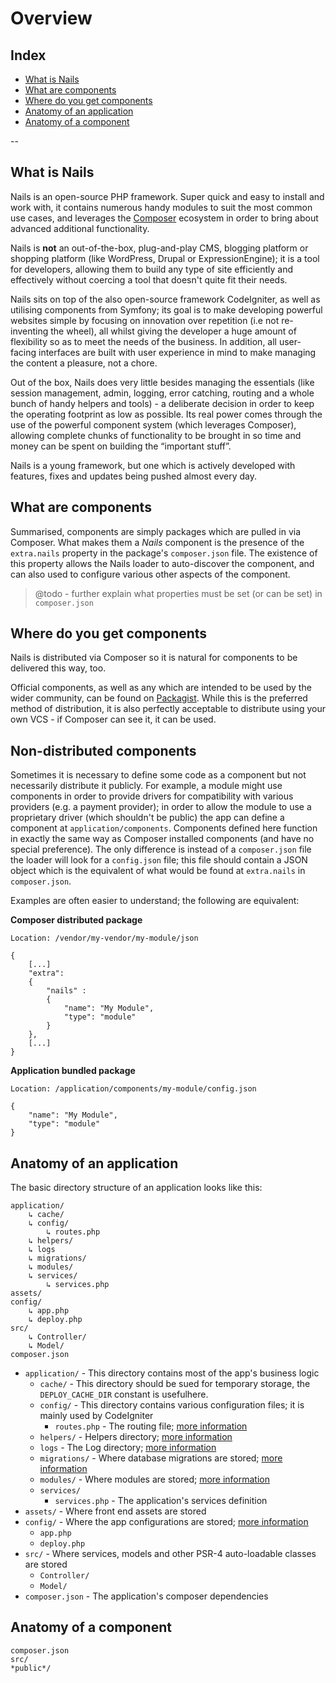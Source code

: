 # Overview

## Index

- [What is Nails](#what-is-nails)
- [What are components](#what-are-components)
- [Where do you get components](#where-do-you-get-components)
- [Anatomy of an application](#anatomy-of-an-application)
- [Anatomy of a component](#anatomy-of-a-component)

--

## What is Nails

Nails is an open-source PHP framework. Super quick and easy to install and work with, it contains numerous handy modules
to suit the most common use cases, and leverages the [Composer](http://getcomposer.org) ecosystem in order to bring
about advanced additional functionality.

Nails is **not** an out-of-the-box, plug-and-play CMS, blogging platform or shopping platform (like WordPress, Drupal or
ExpressionEngine); it is a tool for developers, allowing them to build any type of site efficiently and effectively
without coercing a tool that doesn't quite fit their needs.

Nails sits on top of the also open-source framework CodeIgniter, as well as utilising components from Symfony; its goal
is to make developing powerful websites simple by focusing on innovation over repetition (i.e not re-inventing the
wheel), all whilst giving the developer a huge amount of flexibility so as to meet the needs of the business. In
addition, all user-facing interfaces are built with user experience in mind to make managing the content a pleasure, not
a chore.

Out of the box, Nails does very little besides managing the essentials (like session management, admin, logging, error
catching, routing and a whole bunch of handy helpers and tools) - a deliberate decision in order to keep the operating
footprint as low as possible. Its real power comes through the use of the powerful component system (which leverages
Composer), allowing complete chunks of functionality to be brought in so time and money can be spent on building the
“important stuff”.

Nails is a young framework, but one which is actively developed with features, fixes and updates being pushed almost
every day.


## What are components


Summarised, components are simply packages which are pulled in via Composer. What makes them a _Nails_ component is the
presence of the `extra.nails` property in the package's `composer.json` file. The existence of this property allows the
Nails loader to auto-discover the component, and can also used to configure various other aspects of the component.

> @todo - further explain what properties must be set (or can be set) in `composer.json`



## Where do you get components

Nails is distributed via Composer so it is natural for components to be delivered this way, too.

Official components, as well as any which are intended to be used by the wider community, can be found on
[Packagist](http://packagist.org). While this is the preferred method of distribution, it is also perfectly acceptable
to distribute using your own VCS - if Composer can see it, it can be used.


## Non-distributed components

Sometimes it is necessary to define some code as a component but not necessarily distribute it publicly. For example, a
module might use components in order to provide drivers for compatibility with various providers (e.g. a payment
provider); in order to allow the module to use a proprietary driver (which shouldn't be public) the app can define a
component at `application/components`. Components defined here function in exactly the same way as Composer installed
components (and have no special preference). The only difference is instead of a `composer.json` file the loader will
look for a `config.json` file; this file should contain a JSON object which is the equivalent of what would be found at
`extra.nails` in `composer.json`.

Examples are often easier to understand; the following are equivalent:


**Composer distributed package**

```
Location: /vendor/my-vendor/my-module/json

{
    [...]
    "extra":
    {
        "nails" :
        {
            "name": "My Module",
            "type": "module"
        }
    },
    [...]
}

```


**Application bundled package**

```
Location: /application/components/my-module/config.json

{
    "name": "My Module",
    "type": "module"
}

```


## Anatomy of an application

The basic directory structure of an application looks like this:

```
application/
    ↳ cache/
    ↳ config/
        ↳ routes.php
    ↳ helpers/
    ↳ logs
    ↳ migrations/
    ↳ modules/
    ↳ services/
        ↳ services.php
assets/
config/
    ↳ app.php
    ↳ deploy.php
src/
    ↳ Controller/
    ↳ Model/
composer.json
```

- `application/` - This directory contains most of the app's business logic
    - `cache/` - This directory should be sued for temporary storage, the `DEPLOY_CACHE_DIR` constant is usefulhere.
    - `config/` - This directory contains various configuration files; it is mainly used by CodeIgniter
        - `routes.php` - The routing file; [more information](routing.md)
    - `helpers/` - Helpers directory; [more information](helpers.md)
    - `logs` - The Log directory; [more information](logging.md)
    - `migrations/` - Where database migrations are stored; [more information](database/migrations.md)
    - `modules/` - Where modules are stored; [more information](controllers-and-views.md)
    - `services/`
        - `services.php` - The application's services definition
- `assets/` - Where front end assets are stored
- `config/` - Where the app configurations are stored; [more information](configuration.md)
    - `app.php`
    - `deploy.php`
- `src/` - Where services, models and other PSR-4 auto-loadable classes are stored
    - `Controller/`
    - `Model/`
- `composer.json` - The application's composer dependencies


## Anatomy of a component

```
composer.json
src/
*public*/
```
